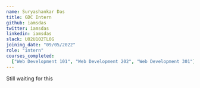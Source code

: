 ```yaml
---
name: Suryashankar Das
title: GDC Intern
github: iamsdas
twitter: iamsdas
linkedin: iamsdas
slack: U02U102TL0G
joining_date: "09/05/2022"
role: "intern"
courses_completed:
  ["Web Development 101", "Web Development 202", "Web Development 301"]
---
```


Still waiting for this
